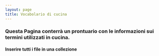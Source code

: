 ```yaml
---
layout: page
title: Vocabolario di cucina
---
```


### Questa Pagina conterrà un prontuario con le informazioni sui termini utilizzati in cucina.
#### Inserire tutti i file in una collezione
